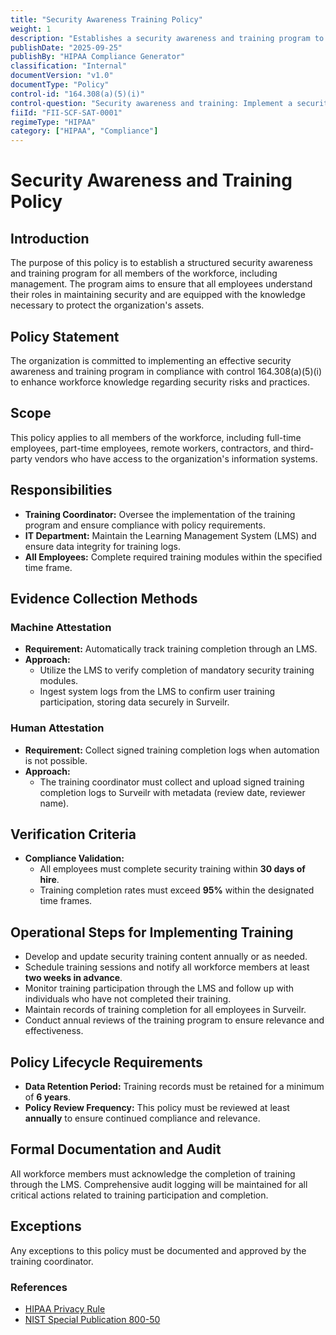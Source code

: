 ```yaml
---
title: "Security Awareness Training Policy"
weight: 1
description: "Establishes a security awareness and training program to enhance workforce knowledge on security risks and practices."
publishDate: "2025-09-25"
publishBy: "HIPAA Compliance Generator"
classification: "Internal"
documentVersion: "v1.0"
documentType: "Policy"
control-id: "164.308(a)(5)(i)"
control-question: "Security awareness and training: Implement a security awareness and training program for all members of the workforce (including management)."
fiiId: "FII-SCF-SAT-0001"
regimeType: "HIPAA"
category: ["HIPAA", "Compliance"]
---
```


# Security Awareness and Training Policy

## Introduction
The purpose of this policy is to establish a structured security awareness and training program for all members of the workforce, including management. The program aims to ensure that all employees understand their roles in maintaining security and are equipped with the knowledge necessary to protect the organization's assets.

## Policy Statement
The organization is committed to implementing an effective security awareness and training program in compliance with control 164.308(a)(5)(i) to enhance workforce knowledge regarding security risks and practices.

## Scope
This policy applies to all members of the workforce, including full-time employees, part-time employees, remote workers, contractors, and third-party vendors who have access to the organization's information systems.

## Responsibilities
- **Training Coordinator:** Oversee the implementation of the training program and ensure compliance with policy requirements.
- **IT Department:** Maintain the Learning Management System (LMS) and ensure data integrity for training logs.
- **All Employees:** Complete required training modules within the specified time frame.

## Evidence Collection Methods

### Machine Attestation
- **Requirement:** Automatically track training completion through an LMS.
- **Approach:** 
  - Utilize the LMS to verify completion of mandatory security training modules.
  - Ingest system logs from the LMS to confirm user training participation, storing data securely in Surveilr.

### Human Attestation
- **Requirement:** Collect signed training completion logs when automation is not possible.
- **Approach:** 
  - The training coordinator must collect and upload signed training completion logs to Surveilr with metadata (review date, reviewer name).

## Verification Criteria
- **Compliance Validation:** 
  - All employees must complete security training within **30 days of hire**.
  - Training completion rates must exceed **95%** within the designated time frames.

## Operational Steps for Implementing Training
- Develop and update security training content annually or as needed.
- Schedule training sessions and notify all workforce members at least **two weeks in advance**.
- Monitor training participation through the LMS and follow up with individuals who have not completed their training.
- Maintain records of training completion for all employees in Surveilr.
- Conduct annual reviews of the training program to ensure relevance and effectiveness.

## Policy Lifecycle Requirements
- **Data Retention Period:** Training records must be retained for a minimum of **6 years**.
- **Policy Review Frequency:** This policy must be reviewed at least **annually** to ensure continued compliance and relevance.

## Formal Documentation and Audit
All workforce members must acknowledge the completion of training through the LMS. Comprehensive audit logging will be maintained for all critical actions related to training participation and completion.

## Exceptions
Any exceptions to this policy must be documented and approved by the training coordinator.

### References
- [HIPAA Privacy Rule](https://www.hhs.gov/hipaa/for-professionals/privacy/index.html)
- [NIST Special Publication 800-50](https://nvlpubs.nist.gov/nistpubs/Legacy/SP/nistspecialpublication800-50.pdf)